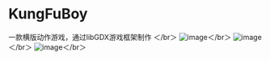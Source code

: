 # KungFuBoy
一款横版动作游戏，通过libGDX游戏框架制作
＜/br＞
![image](http://7xt4yx.com1.z0.glb.clouddn.com/kungfuboy_1.png)＜/br＞
![image](http://7xt4yx.com1.z0.glb.clouddn.com/kungfuboy_2.png)＜/br＞
![image](http://7xt4yx.com1.z0.glb.clouddn.com/kungfuboy_3.png)＜/br＞
